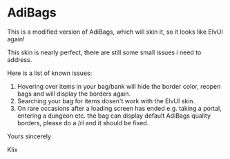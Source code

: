# AdiBags
This is a modified version of AdiBags, which will skin it, so it looks like ElvUI again!

This skin is nearly perfect, there are still some small issues i need to address.

Here is a list of known issues:
1. Hovering over items in your bag/bank will hide the border color, reopen bags and will display the borders again.
2. Searching your bag for items dosen't work with the ElvUI skin.
3. On rare occasions after a loading screen has ended e.g. taking a portal, entering a dungeon etc. the bag can display default AdiBags quality borders, please do a /rl and it should be fixed.


Yours sincerely

Klix
